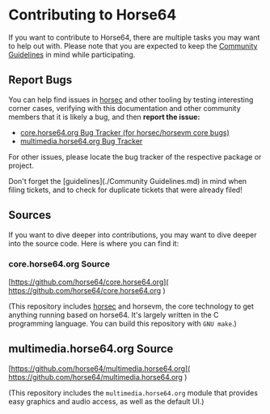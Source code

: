
# Contributing to Horse64

If you want to contribute to Horse64, there are multiple tasks you
may want to help out with. Please note that you are expected to
keep the [Community Guidelines](./Community%20Guidelines.md) in mind
while participating.


## Report Bugs

You can help find issues in [horsec](./horsec/horsec.md) and other
tooling by testing interesting corner cases, verifying with this
documentation and other community members that it is likely a bug,
and then **report the issue:**

- [core.horse64.org Bug Tracker (for horsec/horsevm core bugs)](
     https://github.com/horse64/core.horse64.org/issues/
  )
- [multimedia.horse64.org Bug Tracker](
     https://github.com/horse64/multimedia.horse64.org/issues/
  )

For other issues, please locate the bug tracker of the respective
package or project.

Don't forget the [guidelines](./Community Guidelines.md) in mind
when filing tickets, and to check for duplicate tickets that
were already filed!


## Sources

If you want to dive deeper into contributions, you may want to
dive deeper into the source code. Here is where you can find it:


### core.horse64.org Source

[https://github.com/horse64/core.horse64.org](
  https://github.com/horse64/core.horse64.org
)

(This repository includes [horsec](./horsec/horsec.md) and horsevm,
the core technology to get anything running based on horse64. It's
largely written in the C programming language. You can build this
repository with `GNU make`.)


## multimedia.horse64.org Source

[https://github.com/horse64/multimedia.horse64.org](
  https://github.com/horse64/multimedia.horse64.org
)

(This repository includes the `multimedia.horse64.org` module that
provides easy graphics and audio access, as well as the default UI.)
